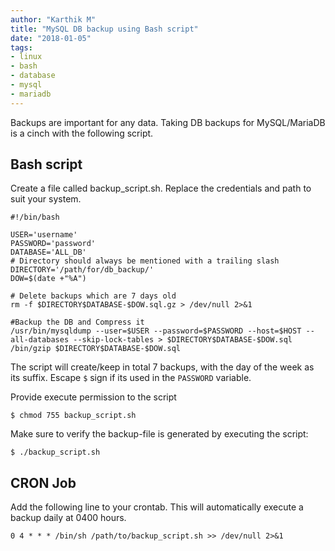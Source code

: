 ```yaml
---
author: "Karthik M"
title: "MySQL DB backup using Bash script"
date: "2018-01-05"
tags:
- linux
- bash
- database
- mysql
- mariadb
---
```


Backups are important for any data. Taking DB backups for MySQL/MariaDB is a cinch with the following script.

## Bash script
Create a file called backup_script.sh. Replace the credentials and path to suit your system.

```
#!/bin/bash

USER='username'
PASSWORD='password'
DATABASE='ALL_DB'
# Directory should always be mentioned with a trailing slash
DIRECTORY='/path/for/db_backup/'
DOW=$(date +"%A")

# Delete backups which are 7 days old
rm -f $DIRECTORY$DATABASE-$DOW.sql.gz > /dev/null 2>&1

#Backup the DB and Compress it
/usr/bin/mysqldump --user=$USER --password=$PASSWORD --host=$HOST --all-databases --skip-lock-tables > $DIRECTORY$DATABASE-$DOW.sql
/bin/gzip $DIRECTORY$DATABASE-$DOW.sql
```
The script will create/keep in total 7 backups, with the day of the week as its suffix. Escape `$` sign if its used in the
`PASSWORD` variable.

Provide execute permission to the script
```
$ chmod 755 backup_script.sh
```

Make sure to verify the backup-file is generated by executing the script:
```
$ ./backup_script.sh
```
## CRON Job
Add the following line to your crontab. This will automatically execute a backup daily at 0400 hours.
```
0 4 * * * /bin/sh /path/to/backup_script.sh >> /dev/null 2>&1
```
